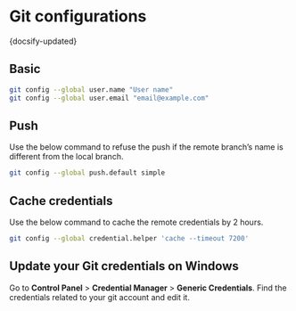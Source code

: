# Git configurations
{docsify-updated}

## Basic

```sh
git config --global user.name "User name"
git config --global user.email "email@example.com"
```

## Push

Use the below command to refuse the push if the remote branch’s name is different from the local branch.
```sh
git config --global push.default simple
```

## Cache credentials

Use the below command to cache the remote credentials by 2 hours.
```sh
git config --global credential.helper 'cache --timeout 7200'
```

## Update your Git credentials on Windows

Go to **Control Panel** > **Credential Manager** > **Generic Credentials**. Find the credentials related to your git account and edit it.
